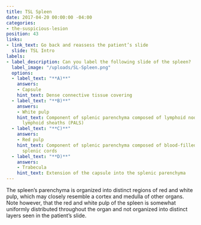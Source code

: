```yaml
---
title: TSL Spleen
date: 2017-04-20 00:00:00 -04:00
categories:
- the-suspicious-lesion
position: 43
links:
- link_text: Go back and reassess the patient’s slide
  slide: TSL Intro
labels:
- label_description: Can you label the following slide of the spleen?
  label_image: "/uploads/SL-Spleen.png"
  options:
  - label_text: "**A)**"
    answers:
    - Capsule
    hint_text: Dense connective tissue covering
  - label_text: "**B)**"
    answers:
    - White pulp
    hint_text: Component of splenic parenchyma composed of lymphoid nodules and periarteriolar
      lymphoid sheaths (PALS)
  - label_text: "**C)**"
    answers:
    - Red pulp
    hint_text: Component of splenic parenchyma composed of blood-filled sinuses and
      splenic cords
  - label_text: "**D)**"
    answers:
    - Trabecula
    hint_text: Extension of the capsule into the splenic parenchyma
---
```


The spleen’s parenchyma is organized into distinct regions of red and white pulp, which may closely resemble a cortex and medulla of other organs. Note however, that the red and white pulp of the spleen is somewhat uniformly distributed throughout the organ and not organized into distinct layers seen in the patient’s slide.